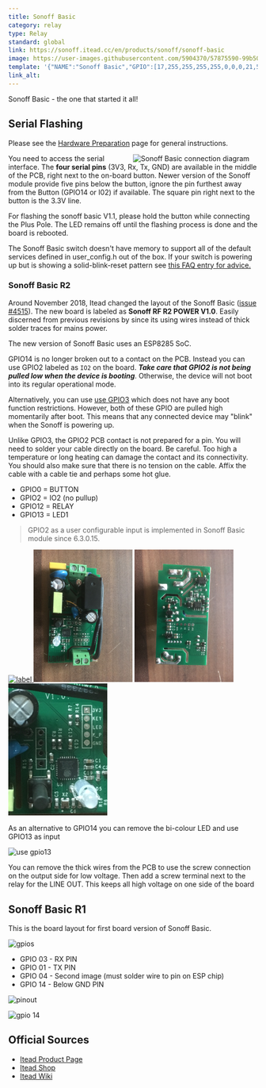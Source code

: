 ```yaml
---
title: Sonoff Basic
category: relay
type: Relay
standard: global
link: https://sonoff.itead.cc/en/products/sonoff/sonoff-basic
image: https://user-images.githubusercontent.com/5904370/57875590-99b50580-7813-11e9-86fa-73ce736467e6.png
template: '{"NAME":"Sonoff Basic","GPIO":[17,255,255,255,255,0,0,0,21,56,255,0,0],"FLAG":0,"BASE":1}' 
link_alt: 
---
```

Sonoff Basic - the one that started it all!

## Serial Flashing

Please see the [Hardware Preparation](https://github.com/arendst/Sonoff-Tasmota/wiki/Hardware-Preparation) page for general instructions.

<img alt="Sonoff Basic connection diagram" src="https://user-images.githubusercontent.com/2870104/30516551-ed12d69e-9b42-11e7-8373-1bfbbf346839.png" width="50%" align="right" />

You need to access the serial interface. The **four serial pins** (3V3, Rx, Tx, GND) are available in the middle of the PCB, right next to the on-board button. Newer version of the Sonoff module provide five pins below the button, ignore the pin furthest away from the Button (GPIO14 or I02) if available. The square pin right next to the button is the 3.3V line.

For flashing the sonoff basic V1.1, please hold the button while connecting the Plus Pole. The LED remains off until the flashing process is done and the board is rebooted.

The Sonoff Basic switch doesn't have memory to support all of the default services defined in user_config.h out of the box. If your switch is powering up but is showing a solid-blink-reset pattern see [this FAQ entry for advice.](https://github.com/arendst/Sonoff-Tasmota/wiki/Troubleshooting#running-out-of-memory)

### Sonoff Basic R2
Around November 2018, Itead changed the layout of the Sonoff Basic ([issue #4515](https://github.com/arendst/Sonoff-Tasmota/issues/4515)). The new board is labeled as **Sonoff RF R2 POWER V1.0**. Easily discerned from previous revisions by since its using wires instead of thick solder traces for mains power.

The new version of Sonoff Basic uses an ESP8285 SoC.

GPIO14 is no longer broken out to a contact on the PCB. Instead you can use GPIO2 labeled as `IO2` on the board. _**Take care that GPIO2 is not being pulled low when the device is booting**_. Otherwise, the device will not boot into its regular operational mode. 

Alternatively, you can use [use GPIO3](https://www.youtube.com/watch?v=yavDqDzRdUk) which does not have any boot function restrictions. However, both of these GPIO are pulled high momentarily after boot. This means that any connected device may "blink" when the Sonoff is powering up.

Unlike GPIO3, the GPIO2 PCB contact is not prepared for a pin. You will need to solder your cable directly on the board. Be careful. Too high a temperature or long heating can damage the contact and its connectivity. You should also make sure that there is no tension on the cable. Affix the cable with a cable tie and perhaps some hot glue.

* GPIO0 = BUTTON
* GPIO2 = IO2 (no pullup)
* GPIO12 = RELAY
* GPIO13 = LED1

> GPIO2 as a user configurable input is implemented in Sonoff Basic module since 6.3.0.15.

[<img src="https://camo.githubusercontent.com/7ee22f14cc707c04fa8ac357e4dd2a05da63852e/68747470733a2f2f7331352e64697265637475706c6f61642e6e65742f696d616765732f3138313132382f76653971673936382e6a7067" width="200" alt="label">
](https://camo.githubusercontent.com/7ee22f14cc707c04fa8ac357e4dd2a05da63852e/68747470733a2f2f7331352e64697265637475706c6f61642e6e65742f696d616765732f3138313132382f76653971673936382e6a7067)
[<img src="https://raw.githubusercontent.com/reloxx13/reloxx13.github.io/master/media/tasmota/sonoff-basic-r2/front.jpg" width="200" alt="front">](https://raw.githubusercontent.com/reloxx13/reloxx13.github.io/master/media/tasmota/sonoff-basic-r2/front.jpg)
[<img src="https://raw.githubusercontent.com/reloxx13/reloxx13.github.io/master/media/tasmota/sonoff-basic-r2/back.jpg" width="200" alt="back">](https://raw.githubusercontent.com/reloxx13/reloxx13.github.io/master/media/tasmota/sonoff-basic-r2/back.jpg)
[<img src="https://raw.githubusercontent.com/reloxx13/reloxx13.github.io/master/media/tasmota/sonoff-basic-r2/chip.jpg" width="200" alt="chip">](https://raw.githubusercontent.com/reloxx13/reloxx13.github.io/master/media/tasmota/sonoff-basic-r2/chip.jpg)

As an alternative to GPIO14 you can remove the bi-colour LED and use GPIO13 as input

![use gpio13](https://user-images.githubusercontent.com/47423730/52523999-1c1fad80-2c98-11e9-9b86-f50d82ff18cc.jpg)

You can remove the thick wires from the PCB to use the screw connection on the output side for low voltage. Then add a screw terminal next to the relay for the LINE OUT. This keeps all high voltage on one side of the board

## Sonoff Basic R1
This is the board layout for first board version of Sonoff Basic.

![gpios](https://cdn.instructables.com/F8Q/0U89/J1WEQK7J/F8Q0U89J1WEQK7J.MEDIUM.jpg)

* GPIO 03 - RX PIN
* GPIO 01 - TX PIN
* GPIO 04 - Second image (must solder wire to pin on ESP chip)
* GPIO 14 - Below GND PIN

![pinout](http://tinkerman.cat/wp-content/uploads/2016/06/pinout_back.jpg)

![gpio 14](http://evertdekker.com/wp/wp-content/gallery/sonoff/p1010285.jpg)

## Official Sources
* [Itead Product Page](http://sonoff.itead.cc/en/products/sonoff/sonoff-basic)
* [Itead Shop](https://www.itead.cc/sonoff-wifi-wireless-switch.html)
* [Itead Wiki](https://www.itead.cc/wiki/Sonoff)






